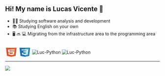 ## Hi! My name is Lucas Vicente 👋
 - 🧑‍🎓 Studying software analysis and development
 - 📚 Studying English on your own
 - 🖥 🔜 💻 Migrating from the infrastructure area to the programming area


  
</div>

<div style="display: inline_block"><br>
  <img align="center" alt="Luc-HTML" height="30" width="40" src="https://raw.githubusercontent.com/devicons/devicon/master/icons/html5/html5-original.svg">
  <img align="center" alt="Luc-CSS" height="30" width="40" src="https://raw.githubusercontent.com/devicons/devicon/master/icons/css3/css3-original.svg">
  <img align="center" alt="Luc-Python" height="30" width="40" src="https://cdn.jsdelivr.net/gh/devicons/devicon/icons/mysql/mysql-original-wordmark.svg" />
  <img align="center" alt="Luc-Python" height="30" width="40" src="https://cdn.jsdelivr.net/gh/devicons/devicon/icons/linux/linux-original.svg" />



</div>
<hr>

<div>
  <a href="https://www.linkedin.com/in/lucas-vicente-564244174/" tang="_blank"> <img src = "https://img.shields.io/badge/LinkedIn-0077B5?style=for-the-badge&logo=linkedin&logoColor=white" tang="_blank" </img> </a>
  
  
 </div>
